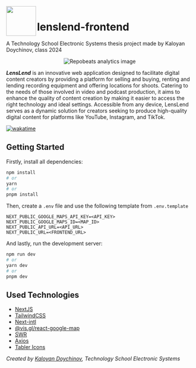 <img width="80" align="left" src='https://github.com/KokosTech/lenslend-frontend/assets/46886807/25c0a9f0-b454-46dd-80dd-48ecc83b86bf' />

# lenslend-frontend

A Technology School Electronic Systems thesis project made by Kaloyan Doychinov, class 2024

<p align="center">
  <img src='https://repobeats.axiom.co/api/embed/3a65101ada2293c1930f3abb241f1f4ac2fe3909.svg' alt="Repobeats analytics image" />
</p>

***LensLend*** is an innovative web application designed to facilitate digital content creators by providing a platform for selling and buying, renting and lending recording equipment and offering locations for shoots. Catering to the needs of those involved in video and podcast production, it aims to enhance the quality of content creation by making it easier to access the right technology and ideal settings. Accessible from any device, LensLend serves as a dynamic solution for creators seeking to produce high-quality digital content for platforms like YouTube, Instagram, and TikTok.

[![wakatime](https://wakatime.com/badge/user/f3786457-e08f-4d45-b593-cd8517eacd90/project/255770c5-3f45-4ba3-9a3b-bc7fc6765926.svg)](https://wakatime.com/badge/user/f3786457-e08f-4d45-b593-cd8517eacd90/project/255770c5-3f45-4ba3-9a3b-bc7fc6765926)

## Getting Started

Firstly, install all dependencies:

```bash
npm install
# or
yarn
# or
pnpm install
```

Then, create a `.env` file and use the following template from `.env.template`

```env
NEXT_PUBLIC_GOOGLE_MAPS_API_KEY=<API_KEY>
NEXT_PUBLIC_GOOGLE_MAPS_ID=<MAP_ID>
NEXT_PUBLIC_API_URL=<API_URL>
NEXT_PUBLIC_URL=<FRONTEND_URL>
```

And lastly, run the development server:

```bash
npm run dev
# or
yarn dev
# or
pnpm dev
```

## Used Technologies

- [NextJS](https://nextjs.org)
- [TailwindCSS](https://tailwindcss.com)
- [Next-intl](https://next-intl-docs.vercel.app)
- [@vis.gl/react-google-map](https://github.com/visgl/react-google-maps)
- [SWR](https://swr.vercel.app)
- [Axios](https://axios-http.com/docs/intro)
- [Tabler Icons](https://tablericons.com)

*Created by [Kaloyan Doychinov](https://kaloyan.tech/), Technology School Electronic Systems*
